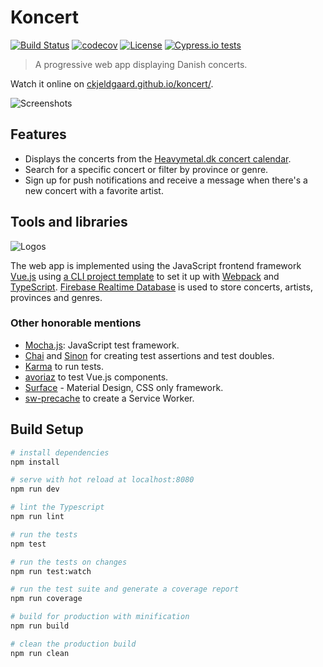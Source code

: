 # Koncert

[![Build Status](https://travis-ci.org/ckjeldgaard/koncert.svg?branch=master)](https://travis-ci.org/ckjeldgaard/koncert)
[![codecov](https://codecov.io/gh/ckjeldgaard/koncert/branch/master/graph/badge.svg)](https://codecov.io/gh/ckjeldgaard/koncert)
[![License](https://img.shields.io/badge/license-MIT-green.svg)](https://github.com/ckjeldgaard/koncert/blob/master/LICENSE.txt)
[![Cypress.io tests](https://img.shields.io/badge/cypress.io-tests-green.svg?style=flat-square)](https://dashboard.cypress.io/#/projects/88qhw8)

> A progressive web app displaying Danish concerts.

Watch it online on [ckjeldgaard.github.io/koncert/](https://ckjeldgaard.github.io/koncert/#/).

![Screenshots](https://imgur.com/fXUfYtp.png)

## Features

* Displays the concerts from the [Heavymetal.dk concert calendar](http://heavymetal.dk/koncertkalender).
* Search for a specific concert or filter by province or genre.
* Sign up for push notifications and receive a message when there's a new concert with a favorite artist.

## Tools and libraries

![Logos](https://i.imgur.com/28AMyei.png)

The web app is implemented using the JavaScript frontend framework [Vue.js](https://vuejs.org/) using [a CLI project template](https://github.com/ducksoupdev/vue-webpack-typescript) to set it up with [Webpack](https://webpack.github.io/) and [TypeScript](https://www.typescriptlang.org/).
[Firebase Realtime Database](https://firebase.google.com/) is used to store concerts, artists, provinces and genres.

### Other honorable mentions

* [Mocha.js](https://mochajs.org/): JavaScript test framework.
* [Chai](http://chaijs.com/) and [Sinon](http://sinonjs.org/) for creating test assertions and test doubles.
* [Karma](https://karma-runner.github.io/1.0/index.html) to run tests.
* [avoriaz](https://eddyerburgh.gitbooks.io/avoriaz/content/) to test Vue.js components.
* [Surface](https://mildrenben.github.io/surface/) - Material Design, CSS only framework.
* [sw-precache](https://github.com/GoogleChromeLabs/sw-precache) to create a Service Worker.

## Build Setup

``` bash
# install dependencies
npm install

# serve with hot reload at localhost:8080
npm run dev

# lint the Typescript
npm run lint

# run the tests
npm test

# run the tests on changes
npm run test:watch

# run the test suite and generate a coverage report
npm run coverage

# build for production with minification
npm run build

# clean the production build
npm run clean
```
